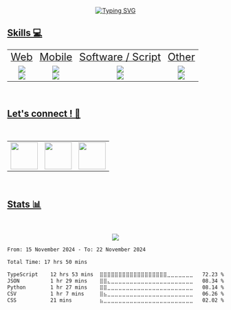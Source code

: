 <p align="center">
  <a href="https://git.io/typing-svg"><img src="https://readme-typing-svg.demolab.com?font=Fira+Code&pause=1000&color=B3B3B3&center=true&vCenter=true&width=435&lines=Hello+%F0%9F%8C%8D+!+I'm+Florian%2C;Studied+at+4%EF%B8%8F%E2%83%A32%EF%B8%8F%E2%83%A3+Paris%2C;Full+Stack+Developer+%F0%9F%8F%97%EF%B8%8F" alt="Typing SVG"/>
</p>



## Skills 💻

<p align="center">
  <table align="center" frame="void">
    <tr>
      <td align="center">
		<font size="5">
			Web
		</font>
      </td>
      <td align="center">
		<font size="5">
			Mobile
		</font>
      </td>
      <td align="center">
		<font size="5">
			Software / Script
		</font>
      </td>
      <td align="center">
		<font size="5">
			Other
		</font>
      </td>
    </tr>
    <tr>
      <td align="center">
		<font size="5">
			<img src="https://skillicons.dev/icons?i=typescript,javascript,html,css,nodejs,django"/>
			<br/>
			<img src="https://skillicons.dev/icons?i=prisma,react,nextjs,tailwind,angular,nestjs,npm"/>
		</font>
      </td>
      <td align="center">
		<font size="5">
			<img src="https://skillicons.dev/icons?i=react,swift"/>
			<br/>
			<img src="https://skillicons.dev/icons?i=flutter"/>
		</font>
      </td>
      <td align="center">
		<font size="5">
			<img src="https://skillicons.dev/icons?i=c,cpp" />
			<br/>
			<img src="https://skillicons.dev/icons?i=python,bash" />
		</font>
      </td>
      <td align="center">
		<font size="5">
			<img src="https://skillicons.dev/icons?i=docker,postman,vscode,grafana,prometheus" />
			<br/>
			<img src="https://skillicons.dev/icons?i=arduino,git,github,gitlab,postgresql" />
		</font>
      </td>
    </tr>

  </table>
</p>

<br/>

## Let's connect ! 🤝

<br/>

<p align="center">
  <table align="center" frame="void">
    <tr>
      <td align="center">
        <a href="https://www.linkedin.com/in/florian-carvalho-b24a9b197/" target="_blank"><img align="center" height="63" src="https://img.shields.io/badge/LinkedIn-0077B5?style=for-the-badge&logo=linkedin&logoColor=white"/>
      </td>
      <td align="center">
        <a href="https://discord.com/" target="_blank"><img align="center" height="63" src="https://img.shields.io/badge/ChoZeur-%237289DA.svg?style=for-the-badge&logo=discord&logoColor=white"/>
      </td>
      <td align="center">
        <a href="mailto:chozeur@protonmail.com"><img align="center" height="63" src="https://img.shields.io/badge/ProtonMail-8B89CC?style=for-the-badge&logo=protonmail&logoColor=white"/>
      </td>
    </tr>
  </table>
</p>

<br/>

## Stats 📊


<br/>
<p align="center">
  <a href="https://github.com/DenverCoder1/github-readme-streak-stats">
    <img src="https://github-readme-streak-stats.herokuapp.com?user=chozeur&theme=highcontrast&date_format=M%20j%5B%2C%20Y%5D&background=00000096&stroke=000000&fire=FF0000&border=000000&ring=202020&currStreakNum=636363&sideNums=636363&currStreakLabel=202020&sideLabels=636363&dates=DDD9DD" align="center"/></a>
</p>

<!--START_SECTION:waka-->

```txt
From: 15 November 2024 - To: 22 November 2024

Total Time: 17 hrs 50 mins

TypeScript    12 hrs 53 mins  ⣿⣿⣿⣿⣿⣿⣿⣿⣿⣿⣿⣿⣿⣿⣿⣿⣿⣿⣀⣀⣀⣀⣀⣀⣀   72.23 %
JSON          1 hr 29 mins    ⣿⣿⣄⣀⣀⣀⣀⣀⣀⣀⣀⣀⣀⣀⣀⣀⣀⣀⣀⣀⣀⣀⣀⣀⣀   08.34 %
Python        1 hr 27 mins    ⣿⣿⣀⣀⣀⣀⣀⣀⣀⣀⣀⣀⣀⣀⣀⣀⣀⣀⣀⣀⣀⣀⣀⣀⣀   08.14 %
CSV           1 hr 7 mins     ⣿⣦⣀⣀⣀⣀⣀⣀⣀⣀⣀⣀⣀⣀⣀⣀⣀⣀⣀⣀⣀⣀⣀⣀⣀   06.26 %
CSS           21 mins         ⣦⣀⣀⣀⣀⣀⣀⣀⣀⣀⣀⣀⣀⣀⣀⣀⣀⣀⣀⣀⣀⣀⣀⣀⣀   02.02 %
```

<!--END_SECTION:waka-->
